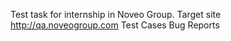 Test task for internship in Noveo Group.
Target site http://qa.noveogroup.com
Test Cases
Bug Reports
